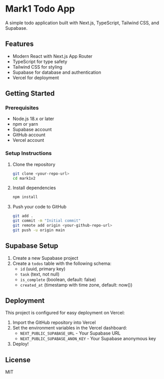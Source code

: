 # Mark1 Todo App

A simple todo application built with Next.js, TypeScript, Tailwind CSS, and Supabase.

## Features

- Modern React with Next.js App Router
- TypeScript for type safety
- Tailwind CSS for styling
- Supabase for database and authentication
- Vercel for deployment

## Getting Started

### Prerequisites

- Node.js 18.x or later
- npm or yarn
- Supabase account
- GitHub account
- Vercel account

### Setup Instructions

1. Clone the repository
   ```bash
   git clone <your-repo-url>
   cd mark1v2
   ```

2. Install dependencies
   ```bash
   npm install
   ```

3. Push your code to GitHub
   ```bash
   git add .
   git commit -m "Initial commit"
   git remote add origin <your-github-repo-url>
   git push -u origin main
   ```

## Supabase Setup

1. Create a new Supabase project
2. Create a `todos` table with the following schema:
   - `id` (uuid, primary key)
   - `task` (text, not null)
   - `is_complete` (boolean, default: false)
   - `created_at` (timestamp with time zone, default: now())

## Deployment

This project is configured for easy deployment on Vercel:

1. Import the GitHub repository into Vercel
2. Set the environment variables in the Vercel dashboard:
   - `NEXT_PUBLIC_SUPABASE_URL` - Your Supabase URL
   - `NEXT_PUBLIC_SUPABASE_ANON_KEY` - Your Supabase anonymous key
3. Deploy!

## License

MIT
